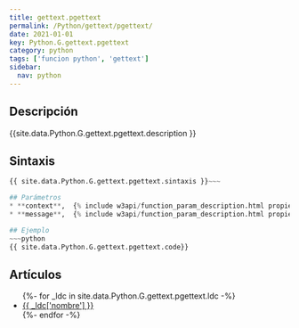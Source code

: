 ```yaml
---
title: gettext.pgettext
permalink: /Python/gettext/pgettext/
date: 2021-01-01
key: Python.G.gettext.pgettext
category: python
tags: ['funcion python', 'gettext']
sidebar: 
  nav: python
---
```


## Descripción
{{site.data.Python.G.gettext.pgettext.description }}

## Sintaxis
~~~python
{{ site.data.Python.G.gettext.pgettext.sintaxis }}~~~

## Parámetros
* **context**,  {% include w3api/function_param_description.html propiedad=site.data.Python.G.gettext.pgettext valor="context" %}
* **message**,  {% include w3api/function_param_description.html propiedad=site.data.Python.G.gettext.pgettext valor="message" %}

## Ejemplo
~~~python
{{ site.data.Python.G.gettext.pgettext.code}}
~~~

## Artículos
<ul>
{%- for _ldc in site.data.Python.G.gettext.pgettext.ldc -%}
   <li>
       <a href="{{_ldc['url'] }}">{{ _ldc['nombre'] }}</a>
   </li>
{%- endfor -%}
</ul>
